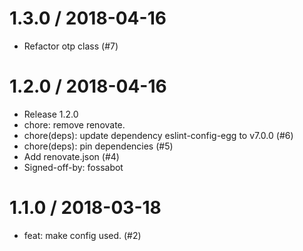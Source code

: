 
1.3.0 / 2018-04-16
==================

  * Refactor otp class (#7)

1.2.0 / 2018-04-16
==================

  * Release 1.2.0
  * chore: remove renovate.
  * chore(deps): update dependency eslint-config-egg to v7.0.0 (#6)
  * chore(deps): pin dependencies (#5)
  * Add renovate.json (#4)
  * Signed-off-by: fossabot

1.1.0 / 2018-03-18
==================

  * feat: make config used. (#2)
